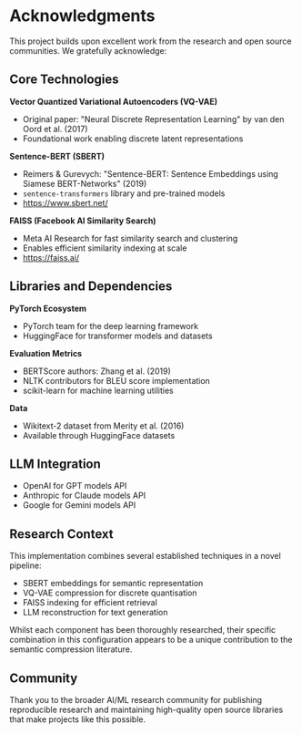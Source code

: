 # Acknowledgments

This project builds upon excellent work from the research and open source communities. We gratefully acknowledge:

## Core Technologies

**Vector Quantized Variational Autoencoders (VQ-VAE)**
- Original paper: "Neural Discrete Representation Learning" by van den Oord et al. (2017)
- Foundational work enabling discrete latent representations

**Sentence-BERT (SBERT)**
- Reimers & Gurevych: "Sentence-BERT: Sentence Embeddings using Siamese BERT-Networks" (2019)
- `sentence-transformers` library and pre-trained models
- https://www.sbert.net/

**FAISS (Facebook AI Similarity Search)**
- Meta AI Research for fast similarity search and clustering
- Enables efficient similarity indexing at scale
- https://faiss.ai/

## Libraries and Dependencies

**PyTorch Ecosystem**
- PyTorch team for the deep learning framework
- HuggingFace for transformer models and datasets

**Evaluation Metrics**
- BERTScore authors: Zhang et al. (2019)
- NLTK contributors for BLEU score implementation
- scikit-learn for machine learning utilities

**Data**
- Wikitext-2 dataset from Merity et al. (2016)
- Available through HuggingFace datasets

## LLM Integration
- OpenAI for GPT models API
- Anthropic for Claude models API  
- Google for Gemini models API

## Research Context

This implementation combines several established techniques in a novel pipeline:
- SBERT embeddings for semantic representation
- VQ-VAE compression for discrete quantisation
- FAISS indexing for efficient retrieval
- LLM reconstruction for text generation

Whilst each component has been thoroughly researched, their specific combination in this configuration appears to be a unique contribution to the semantic compression literature.

## Community

Thank you to the broader AI/ML research community for publishing reproducible research and maintaining high-quality open source libraries that make projects like this possible.
